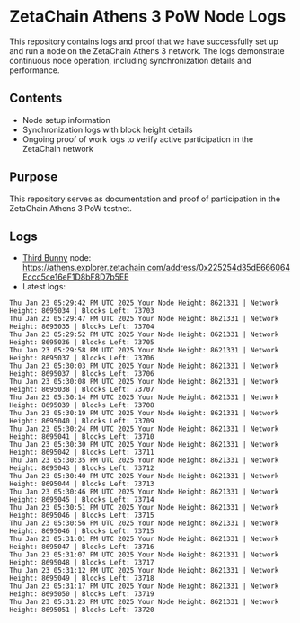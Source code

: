 # ZetaChain Athens 3 PoW Node Logs
This repository contains logs and proof that we have successfully set up and run a node on the ZetaChain Athens 3 network. The logs demonstrate continuous node operation, including synchronization details and performance.

## Contents
- Node setup information
- Synchronization logs with block height details
- Ongoing proof of work logs to verify active participation in the ZetaChain network

## Purpose
This repository serves as documentation and proof of participation in the ZetaChain Athens 3 PoW testnet.

## Logs

- [Third Bunny](https://thirdbunny.xyz/) node: https://athens.explorer.zetachain.com/address/0x225254d35dE666064Eccc5ce16eF1D8bF8D7b5EE
- Latest logs:
```
Thu Jan 23 05:29:42 PM UTC 2025 Your Node Height: 8621331 | Network Height: 8695034 | Blocks Left: 73703
Thu Jan 23 05:29:47 PM UTC 2025 Your Node Height: 8621331 | Network Height: 8695035 | Blocks Left: 73704
Thu Jan 23 05:29:52 PM UTC 2025 Your Node Height: 8621331 | Network Height: 8695036 | Blocks Left: 73705
Thu Jan 23 05:29:58 PM UTC 2025 Your Node Height: 8621331 | Network Height: 8695037 | Blocks Left: 73706
Thu Jan 23 05:30:03 PM UTC 2025 Your Node Height: 8621331 | Network Height: 8695037 | Blocks Left: 73706
Thu Jan 23 05:30:08 PM UTC 2025 Your Node Height: 8621331 | Network Height: 8695038 | Blocks Left: 73707
Thu Jan 23 05:30:14 PM UTC 2025 Your Node Height: 8621331 | Network Height: 8695039 | Blocks Left: 73708
Thu Jan 23 05:30:19 PM UTC 2025 Your Node Height: 8621331 | Network Height: 8695040 | Blocks Left: 73709
Thu Jan 23 05:30:24 PM UTC 2025 Your Node Height: 8621331 | Network Height: 8695041 | Blocks Left: 73710
Thu Jan 23 05:30:30 PM UTC 2025 Your Node Height: 8621331 | Network Height: 8695042 | Blocks Left: 73711
Thu Jan 23 05:30:35 PM UTC 2025 Your Node Height: 8621331 | Network Height: 8695043 | Blocks Left: 73712
Thu Jan 23 05:30:40 PM UTC 2025 Your Node Height: 8621331 | Network Height: 8695044 | Blocks Left: 73713
Thu Jan 23 05:30:46 PM UTC 2025 Your Node Height: 8621331 | Network Height: 8695045 | Blocks Left: 73714
Thu Jan 23 05:30:51 PM UTC 2025 Your Node Height: 8621331 | Network Height: 8695046 | Blocks Left: 73715
Thu Jan 23 05:30:56 PM UTC 2025 Your Node Height: 8621331 | Network Height: 8695046 | Blocks Left: 73715
Thu Jan 23 05:31:01 PM UTC 2025 Your Node Height: 8621331 | Network Height: 8695047 | Blocks Left: 73716
Thu Jan 23 05:31:07 PM UTC 2025 Your Node Height: 8621331 | Network Height: 8695048 | Blocks Left: 73717
Thu Jan 23 05:31:12 PM UTC 2025 Your Node Height: 8621331 | Network Height: 8695049 | Blocks Left: 73718
Thu Jan 23 05:31:17 PM UTC 2025 Your Node Height: 8621331 | Network Height: 8695050 | Blocks Left: 73719
Thu Jan 23 05:31:23 PM UTC 2025 Your Node Height: 8621331 | Network Height: 8695051 | Blocks Left: 73720
```

